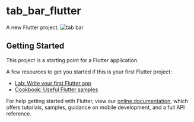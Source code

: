 # tab_bar_flutter

A new Flutter project.
![tab bar](https://user-images.githubusercontent.com/60292040/74039277-216f1f80-49f4-11ea-8b44-4168df42302e.jpg)


## Getting Started

This project is a starting point for a Flutter application.

A few resources to get you started if this is your first Flutter project:

- [Lab: Write your first Flutter app](https://flutter.dev/docs/get-started/codelab)
- [Cookbook: Useful Flutter samples](https://flutter.dev/docs/cookbook)

For help getting started with Flutter, view our
[online documentation](https://flutter.dev/docs), which offers tutorials,
samples, guidance on mobile development, and a full API reference.
